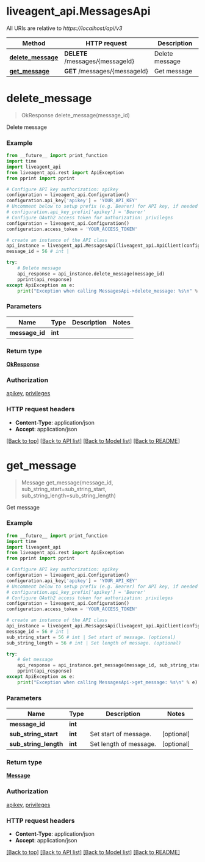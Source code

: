 # liveagent_api.MessagesApi

All URIs are relative to *https://localhost/api/v3*

Method | HTTP request | Description
------------- | ------------- | -------------
[**delete_message**](MessagesApi.md#delete_message) | **DELETE** /messages/{messageId} | Delete message
[**get_message**](MessagesApi.md#get_message) | **GET** /messages/{messageId} | Get message


# **delete_message**
> OkResponse delete_message(message_id)

Delete message

### Example
```python
from __future__ import print_function
import time
import liveagent_api
from liveagent_api.rest import ApiException
from pprint import pprint

# Configure API key authorization: apikey
configuration = liveagent_api.Configuration()
configuration.api_key['apikey'] = 'YOUR_API_KEY'
# Uncomment below to setup prefix (e.g. Bearer) for API key, if needed
# configuration.api_key_prefix['apikey'] = 'Bearer'
# Configure OAuth2 access token for authorization: privileges
configuration = liveagent_api.Configuration()
configuration.access_token = 'YOUR_ACCESS_TOKEN'

# create an instance of the API class
api_instance = liveagent_api.MessagesApi(liveagent_api.ApiClient(configuration))
message_id = 56 # int | 

try:
    # Delete message
    api_response = api_instance.delete_message(message_id)
    pprint(api_response)
except ApiException as e:
    print("Exception when calling MessagesApi->delete_message: %s\n" % e)
```

### Parameters

Name | Type | Description  | Notes
------------- | ------------- | ------------- | -------------
 **message_id** | **int**|  | 

### Return type

[**OkResponse**](OkResponse.md)

### Authorization

[apikey](../README.md#apikey), [privileges](../README.md#privileges)

### HTTP request headers

 - **Content-Type**: application/json
 - **Accept**: application/json

[[Back to top]](#) [[Back to API list]](../README.md#documentation-for-api-endpoints) [[Back to Model list]](../README.md#documentation-for-models) [[Back to README]](../README.md)

# **get_message**
> Message get_message(message_id, sub_string_start=sub_string_start, sub_string_length=sub_string_length)

Get message

### Example
```python
from __future__ import print_function
import time
import liveagent_api
from liveagent_api.rest import ApiException
from pprint import pprint

# Configure API key authorization: apikey
configuration = liveagent_api.Configuration()
configuration.api_key['apikey'] = 'YOUR_API_KEY'
# Uncomment below to setup prefix (e.g. Bearer) for API key, if needed
# configuration.api_key_prefix['apikey'] = 'Bearer'
# Configure OAuth2 access token for authorization: privileges
configuration = liveagent_api.Configuration()
configuration.access_token = 'YOUR_ACCESS_TOKEN'

# create an instance of the API class
api_instance = liveagent_api.MessagesApi(liveagent_api.ApiClient(configuration))
message_id = 56 # int | 
sub_string_start = 56 # int | Set start of message. (optional)
sub_string_length = 56 # int | Set length of message. (optional)

try:
    # Get message
    api_response = api_instance.get_message(message_id, sub_string_start=sub_string_start, sub_string_length=sub_string_length)
    pprint(api_response)
except ApiException as e:
    print("Exception when calling MessagesApi->get_message: %s\n" % e)
```

### Parameters

Name | Type | Description  | Notes
------------- | ------------- | ------------- | -------------
 **message_id** | **int**|  | 
 **sub_string_start** | **int**| Set start of message. | [optional] 
 **sub_string_length** | **int**| Set length of message. | [optional] 

### Return type

[**Message**](Message.md)

### Authorization

[apikey](../README.md#apikey), [privileges](../README.md#privileges)

### HTTP request headers

 - **Content-Type**: application/json
 - **Accept**: application/json

[[Back to top]](#) [[Back to API list]](../README.md#documentation-for-api-endpoints) [[Back to Model list]](../README.md#documentation-for-models) [[Back to README]](../README.md)

